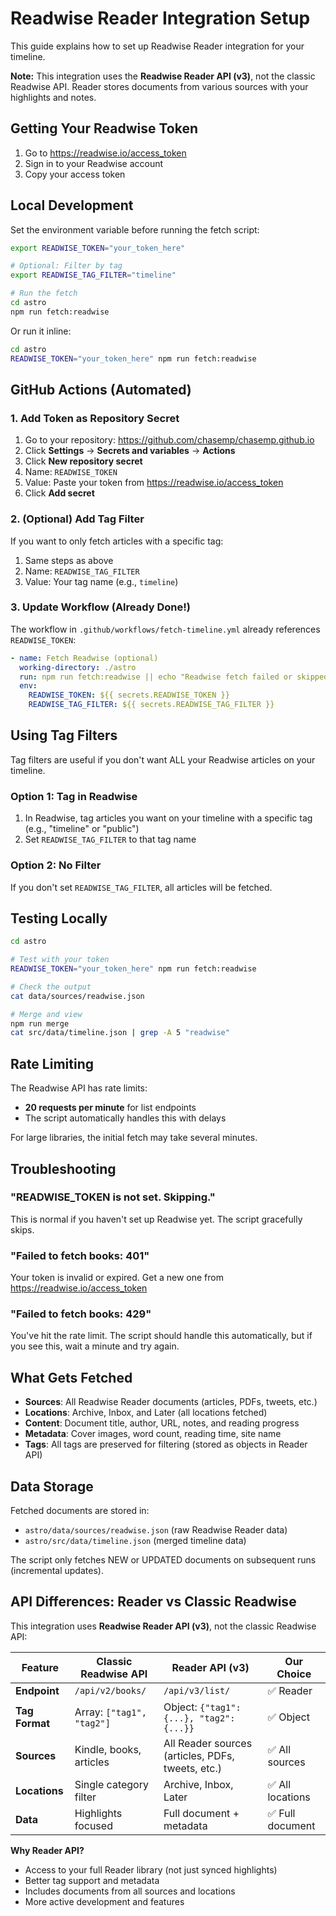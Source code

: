 # Readwise Reader Integration Setup

This guide explains how to set up Readwise Reader integration for your timeline.

**Note:** This integration uses the **Readwise Reader API (v3)**, not the classic Readwise API. Reader stores documents from various sources with your highlights and notes.

## Getting Your Readwise Token

1. Go to https://readwise.io/access_token
2. Sign in to your Readwise account
3. Copy your access token

## Local Development

Set the environment variable before running the fetch script:

```bash
export READWISE_TOKEN="your_token_here"

# Optional: Filter by tag
export READWISE_TAG_FILTER="timeline"

# Run the fetch
cd astro
npm run fetch:readwise
```

Or run it inline:

```bash
cd astro
READWISE_TOKEN="your_token_here" npm run fetch:readwise
```

## GitHub Actions (Automated)

### 1. Add Token as Repository Secret

1. Go to your repository: https://github.com/chasemp/chasemp.github.io
2. Click **Settings** → **Secrets and variables** → **Actions**
3. Click **New repository secret**
4. Name: `READWISE_TOKEN`
5. Value: Paste your token from https://readwise.io/access_token
6. Click **Add secret**

### 2. (Optional) Add Tag Filter

If you want to only fetch articles with a specific tag:

1. Same steps as above
2. Name: `READWISE_TAG_FILTER`
3. Value: Your tag name (e.g., `timeline`)

### 3. Update Workflow (Already Done!)

The workflow in `.github/workflows/fetch-timeline.yml` already references `READWISE_TOKEN`:

```yaml
- name: Fetch Readwise (optional)
  working-directory: ./astro
  run: npm run fetch:readwise || echo "Readwise fetch failed or skipped"
  env:
    READWISE_TOKEN: ${{ secrets.READWISE_TOKEN }}
    READWISE_TAG_FILTER: ${{ secrets.READWISE_TAG_FILTER }}
```

## Using Tag Filters

Tag filters are useful if you don't want ALL your Readwise articles on your timeline.

### Option 1: Tag in Readwise

1. In Readwise, tag articles you want on your timeline with a specific tag (e.g., "timeline" or "public")
2. Set `READWISE_TAG_FILTER` to that tag name

### Option 2: No Filter

If you don't set `READWISE_TAG_FILTER`, all articles will be fetched.

## Testing Locally

```bash
cd astro

# Test with your token
READWISE_TOKEN="your_token_here" npm run fetch:readwise

# Check the output
cat data/sources/readwise.json

# Merge and view
npm run merge
cat src/data/timeline.json | grep -A 5 "readwise"
```

## Rate Limiting

The Readwise API has rate limits:
- **20 requests per minute** for list endpoints
- The script automatically handles this with delays

For large libraries, the initial fetch may take several minutes.

## Troubleshooting

### "READWISE_TOKEN is not set. Skipping."

This is normal if you haven't set up Readwise yet. The script gracefully skips.

### "Failed to fetch books: 401"

Your token is invalid or expired. Get a new one from https://readwise.io/access_token

### "Failed to fetch books: 429"

You've hit the rate limit. The script should handle this automatically, but if you see this, wait a minute and try again.

## What Gets Fetched

- **Sources**: All Readwise Reader documents (articles, PDFs, tweets, etc.)
- **Locations**: Archive, Inbox, and Later (all locations fetched)
- **Content**: Document title, author, URL, notes, and reading progress
- **Metadata**: Cover images, word count, reading time, site name
- **Tags**: All tags are preserved for filtering (stored as objects in Reader API)

## Data Storage

Fetched documents are stored in:
- `astro/data/sources/readwise.json` (raw Readwise Reader data)
- `astro/src/data/timeline.json` (merged timeline data)

The script only fetches NEW or UPDATED documents on subsequent runs (incremental updates).

## API Differences: Reader vs Classic Readwise

This integration uses **Readwise Reader API (v3)**, not the classic Readwise API:

| Feature | Classic Readwise API | Reader API (v3) | Our Choice |
|---------|---------------------|-----------------|------------|
| **Endpoint** | `/api/v2/books/` | `/api/v3/list/` | ✅ Reader |
| **Tag Format** | Array: `["tag1", "tag2"]` | Object: `{"tag1": {...}, "tag2": {...}}` | ✅ Object |
| **Sources** | Kindle, books, articles | All Reader sources (articles, PDFs, tweets, etc.) | ✅ All sources |
| **Locations** | Single category filter | Archive, Inbox, Later | ✅ All locations |
| **Data** | Highlights focused | Full document + metadata | ✅ Full document |

**Why Reader API?**
- Access to your full Reader library (not just synced highlights)
- Better tag support and metadata
- Includes documents from all sources and locations
- More active development and features

